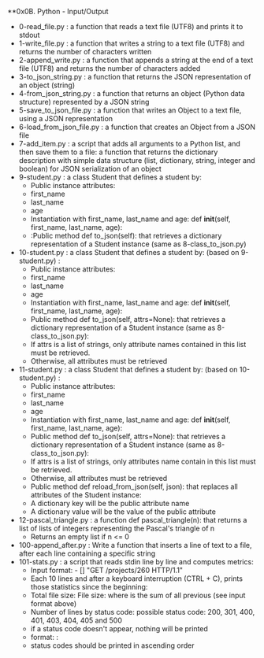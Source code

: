 **0x0B. Python - Input/Output

* 0-read_file.py :  a function that reads a text file (UTF8) and prints it to stdout
* 1-write_file.py : a function that writes a string to a text file (UTF8) and returns the number of characters written
* 2-append_write.py : a function that appends a string at the end of a text file (UTF8) and returns the number of characters added
* 3-to_json_string.py : a function that returns the JSON representation of an object (string)
* 4-from_json_string.py : a function that returns an object (Python data structure) represented by a JSON string
* 5-save_to_json_file.py : a function that writes an Object to a text file, using a JSON representation
* 6-load_from_json_file.py : a function that creates an Object from a JSON file
* 7-add_item.py : a script that adds all arguments to a Python list, and then save them to a file: a function that returns the dictionary description with simple data structure (list, dictionary, string, integer and boolean) for JSON serialization of an object
* 9-student.py : a class Student that defines a student by:
	* Public instance attributes:
	* first_name
	* last_name
	* age
	* Instantiation with first_name, last_name and age: def __init__(self, first_name, last_name, age):
	* :Public method def to_json(self): that retrieves a dictionary representation of a Student instance (same as 8-class_to_json.py)
* 10-student.py : a class Student that defines a student by: (based on 9-student.py) :
	* Public instance attributes:
	* first_name
	* last_name
	* age
	* Instantiation with first_name, last_name and age: def __init__(self, first_name, last_name, age):
	* Public method def to_json(self, attrs=None): that retrieves a dictionary representation of a Student instance (same as 8-class_to_json.py):
	* If attrs is a list of strings, only attribute names contained in this list must be retrieved.
	* Otherwise, all attributes must be retrieved
* 11-student.py : a class Student that defines a student by: (based on 10-student.py) :
	* Public instance attributes:
	* first_name
	* last_name
	* age
	* Instantiation with first_name, last_name and age: def __init__(self, first_name, last_name, age):
	* Public method def to_json(self, attrs=None): that retrieves a dictionary representation of a Student instance (same as 8-class_to_json.py):
	* If attrs is a list of strings, only attributes name contain in this list must be retrieved.
	* Otherwise, all attributes must be retrieved
	* Public method def reload_from_json(self, json): that replaces all attributes of the Student instance:
	* A dictionary key will be the public attribute name
	* A dictionary value will be the value of the public attribute
* 12-pascal_triangle.py : a function def pascal_triangle(n): that returns a list of lists of integers representing the Pascal's triangle of n
	* Returns an empty list if n <= 0
* 100-append_after.py : Write a function that inserts a line of text to a file, after each line containing a specific string
* 101-stats.py : a script that reads stdin line by line and computes metrics:
	* Input format: <IP Address> - [<date>] "GET /projects/260 HTTP/1.1" <status code> <file size>
	* Each 10 lines and after a keyboard interruption (CTRL + C), prints those statistics since the beginning:
	* Total file size: File size: <total size>
where is the sum of all previous (see input format above)
	* Number of lines by status code:
possible status code: 200, 301, 400, 401, 403, 404, 405 and 500
	* if a status code doesn't appear, nothing will be printed
	* format: <status code>: <number>
	* status codes should be printed in ascending order
